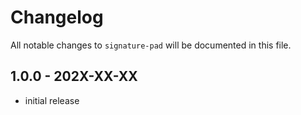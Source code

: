 # Changelog

All notable changes to `signature-pad` will be documented in this file.

## 1.0.0 - 202X-XX-XX

- initial release
